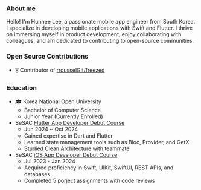 ### About me
Hello! I'm Hunhee Lee, a passionate mobile app engineer from South Korea. I specialize in developing mobile applications with Swift and Flutter. I thrive on immersing myself in product development, enjoy collaborating with colleagues, and am dedicated to contributing to open-source communities.

### Open Source Contributions
- 🎖 Contributor of [rrousselGit/freezed](https://github.com/rrousselGit/freezed)

### Education
- 🎓 Korea National Open University
  - Bachelor of Computer Science
  - Junior Year (Currently Enrolled)
- SeSAC [Flutter App Developer Debut Course](https://sesac.seoul.kr/course/active/detail.do?courseActiveSeq=1678&srchCategoryTypeCd=&courseMasterSeq=253&currentMenuId=900002011)
  - Jun 2024 ~ Oct 2024
  - Gained expertise in Dart and Flutter
  - Learned state management tools such as Bloc, Provider, and GetX
  - Studied Clean Architecture with teammate
- SeSAC [iOS App Developer Debut Course](https://sesac.seoul.kr/course/active/detail.do?courseActiveSeq=1570&srchCategoryTypeCd=&courseMasterSeq=261&currentMenuId=900002001)
  - Jul 2023 - Jan 2024
  - Acquired proficiency in Swift, UIKit, SwiftUI, REST APIs, and databases
  - Completed 5 porject assignments with code reviews

